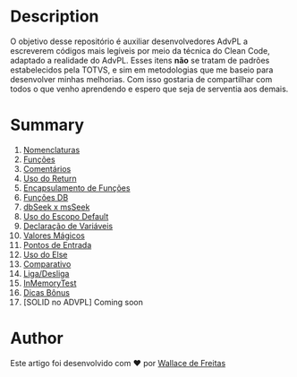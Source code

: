 # Description

O objetivo desse repositório é auxiliar desenvolvedores AdvPL a escreverem códigos mais legíveis por meio da técnica do Clean Code, adaptado a realidade do AdvPL.
Esses itens **não** se tratam de padrões estabelecidos pela TOTVS, e sim em metodologias que me baseio para desenvolver minhas melhorias.
Com isso gostaria de compartilhar com todos o que venho aprendendo e espero que seja de serventia aos demais.

# Summary

1. [Nomenclaturas](clean-code/nomenclaturas/README.md)
2. [Funções](clean-code/funcoes/README.md)
3. [Comentários](clean-code/comentarios/README.md)
4. [Uso do Return](clean-code/uso-return/README.md)
5. [Encapsulamento de Funções](clean-code/encapsulamento-funcoes/README.md)
6. [Funções DB](clean-code/funcoes-db/README.md)
7. [dbSeek x msSeek](clean-code/dbseek-x-msseek/README.md)
8. [Uso do Escopo Default](clean-code/escopo-default/README.md)
9. [Declaração de Variáveis](clean-code/declaracao-variaveis/README.md)
10. [Valores Mágicos](clean-code/valores-magicos/README.md)
11. [Pontos de Entrada](clean-code/pontos-de-entrada/README.md)
12. [Uso do Else](clean-code/uso-else/README.md)
13. [Comparativo](clean-code/comparativos/README.md)
14. [Liga/Desliga](clean-code/liga-desliga/README.md)
15. [InMemoryTest](clean-code/in-memory-test/README.md)
16. [Dicas Bônus](clean-code/bonus/README.md)
17. [SOLID no ADVPL] Coming soon

# Author

Este artigo foi desenvolvido com ❤️ por [Wallace de Freitas](https://github.com/wallacefreitas)
